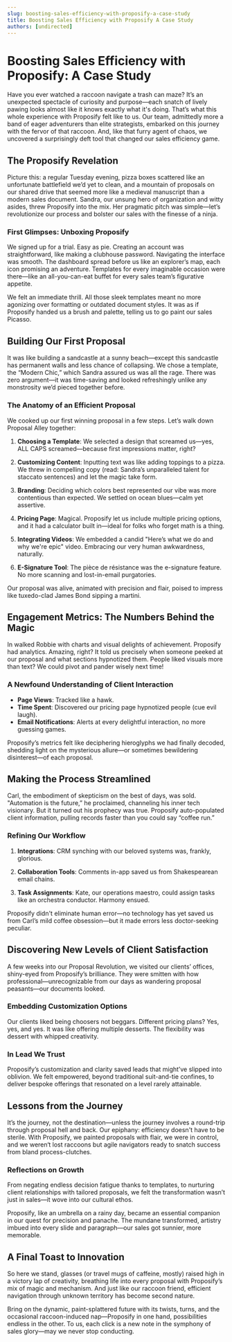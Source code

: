 ```yaml
---
slug: boosting-sales-efficiency-with-proposify-a-case-study
title: Boosting Sales Efficiency with Proposify A Case Study
authors: [undirected]
---
```



# Boosting Sales Efficiency with Proposify: A Case Study

Have you ever watched a raccoon navigate a trash can maze? It’s an unexpected spectacle of curiosity and purpose—each snatch of lively pawing looks almost like it knows exactly what it's doing. That’s what this whole experience with Proposify felt like to us. Our team, admittedly more a band of eager adventurers than elite strategists, embarked on this journey with the fervor of that raccoon. And, like that furry agent of chaos, we uncovered a surprisingly deft tool that changed our sales efficiency game.

## The Proposify Revelation

Picture this: a regular Tuesday evening, pizza boxes scattered like an unfortunate battlefield we’d yet to clean, and a mountain of proposals on our shared drive that seemed more like a medieval manuscript than a modern sales document. Sandra, our unsung hero of organization and witty asides, threw Proposify into the mix. Her pragmatic pitch was simple—let’s revolutionize our process and bolster our sales with the finesse of a ninja.

### First Glimpses: Unboxing Proposify

We signed up for a trial. Easy as pie. Creating an account was straightforward, like making a clubhouse password. Navigating the interface was smooth. The dashboard spread before us like an explorer’s map, each icon promising an adventure. Templates for every imaginable occasion were there—like an all-you-can-eat buffet for every sales team’s figurative appetite.

We felt an immediate thrill. All those sleek templates meant no more agonizing over formatting or outdated document styles. It was as if Proposify handed us a brush and palette, telling us to go paint our sales Picasso. 

## Building Our First Proposal

It was like building a sandcastle at a sunny beach—except this sandcastle has permanent walls and less chance of collapsing. We chose a template, the “Modern Chic,” which Sandra assured us was all the rage. There was zero argument—it was time-saving and looked refreshingly unlike any monstrosity we’d pieced together before.

### The Anatomy of an Efficient Proposal

We cooked up our first winning proposal in a few steps. Let’s walk down Proposal Alley together:

1. **Choosing a Template**: We selected a design that screamed us—yes, ALL CAPS screamed—because first impressions matter, right?
   
2. **Customizing Content**: Inputting text was like adding toppings to a pizza. We threw in compelling copy (read: Sandra’s unparalleled talent for staccato sentences) and let the magic take form. 

3. **Branding**: Deciding which colors best represented our vibe was more contentious than expected. We settled on ocean blues—calm yet assertive.

4. **Pricing Page**: Magical. Proposify let us include multiple pricing options, and it had a calculator built in—ideal for folks who forget math is a thing.

5. **Integrating Videos**: We embedded a candid "Here’s what we do and why we're epic" video. Embracing our very human awkwardness, naturally.

6. **E-Signature Tool**: The pièce de résistance was the e-signature feature. No more scanning and lost-in-email purgatories. 

Our proposal was alive, animated with precision and flair, poised to impress like tuxedo-clad James Bond sipping a martini.

## Engagement Metrics: The Numbers Behind the Magic

In walked Robbie with charts and visual delights of achievement. Proposify had analytics. Amazing, right? It told us precisely when someone peeked at our proposal and what sections hypnotized them. People liked visuals more than text? We could pivot and pander wisely next time!

### A Newfound Understanding of Client Interaction

- **Page Views**: Tracked like a hawk. 
- **Time Spent**: Discovered our pricing page hypnotized people (cue evil laugh).
- **Email Notifications**: Alerts at every delightful interaction, no more guessing games.

Proposify’s metrics felt like deciphering hieroglyphs we had finally decoded, shedding light on the mysterious allure—or sometimes bewildering disinterest—of each proposal.

## Making the Process Streamlined

Carl, the embodiment of skepticism on the best of days, was sold. "Automation is the future,” he proclaimed, channeling his inner tech visionary. But it turned out his prophecy was true. Proposify auto-populated client information, pulling records faster than you could say “coffee run.”

### Refining Our Workflow

1. **Integrations**: CRM synching with our beloved systems was, frankly, glorious.

2. **Collaboration Tools**: Comments in-app saved us from Shakespearean email chains. 

3. **Task Assignments**: Kate, our operations maestro, could assign tasks like an orchestra conductor. Harmony ensued.

Proposify didn't eliminate human error—no technology has yet saved us from Carl’s mild coffee obsession—but it made errors less doctor-seeking peculiar.

## Discovering New Levels of Client Satisfaction

A few weeks into our Proposal Revolution, we visited our clients’ offices, shiny-eyed from Proposify’s brilliance. They were smitten with how professional—unrecognizable from our days as wandering proposal peasants—our documents looked.

### Embedding Customization Options

Our clients liked being choosers not beggars. Different pricing plans? Yes, yes, and yes. It was like offering multiple desserts. The flexibility was dessert with whipped creativity.

### In Lead We Trust

Proposify’s customization and clarity saved leads that might’ve slipped into oblivion. We felt empowered, beyond traditional suit-and-tie confines, to deliver bespoke offerings that resonated on a level rarely attainable.

## Lessons from the Journey

It’s the journey, not the destination—unless the journey involves a round-trip through proposal hell and back. Our epiphany: efficiency doesn't have to be sterile. With Proposify, we painted proposals with flair, we were in control, and we weren‘t lost raccoons but agile navigators ready to snatch success from bland process-clutches.

### Reflections on Growth

From negating endless decision fatigue thanks to templates, to nurturing client relationships with tailored proposals, we felt the transformation wasn’t just in sales—it wove into our cultural ethos. 

Proposify, like an umbrella on a rainy day, became an essential companion in our quest for precision and panache. The mundane transformed, artistry imbued into every slide and paragraph—our sales got sunnier, more memorable.

## A Final Toast to Innovation

So here we stand, glasses (or travel mugs of caffeine, mostly) raised high in a victory lap of creativity, breathing life into every proposal with Proposify’s mix of magic and mechanism. And just like our raccoon friend, efficient navigation through unknown territory has become second nature.

Bring on the dynamic, paint-splattered future with its twists, turns, and the occasional raccoon-induced nap—Proposify in one hand, possibilities endless in the other. To us, each click is a new note in the symphony of sales glory—may we never stop conducting.